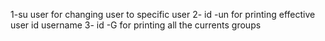 1-su user  for changing user to specific user
2- id -un for printing effective user id username
3- id -G  for printing all the currents groups 
